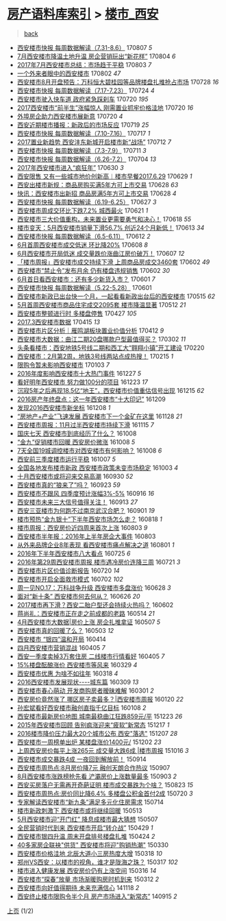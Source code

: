 [房产语料库索引](../../README.md)  > [楼市_西安](楼市_西安.md)
====
> [back](../README.md)

- [西安楼市快报 每周数据解读（7.31-8.6）](http://jkwz.applinzi.com/ittc/6999131675504935952.html#%E8%A5%BF%E5%AE%89%E6%A5%BC%E5%B8%82%E5%BF%AB%E6%8A%A5+%E6%AF%8F%E5%91%A8%E6%95%B0%E6%8D%AE%E8%A7%A3%E8%AF%BB%EF%BC%887.31-8.6%EF%BC%89) 170807 *5* 
- [7月西安楼市降温土地升温 房企营销玩出“新花样”](http://jkwz.applinzi.com/ittc/6997864083356124177.html#7%E6%9C%88%E8%A5%BF%E5%AE%89%E6%A5%BC%E5%B8%82%E9%99%8D%E6%B8%A9%E5%9C%9F%E5%9C%B0%E5%8D%87%E6%B8%A9+%E6%88%BF%E4%BC%81%E8%90%A5%E9%94%80%E7%8E%A9%E5%87%BA%E2%80%9C%E6%96%B0%E8%8A%B1%E6%A0%B7%E2%80%9D) 170804 *6* 
- [2017年7月西安楼市总结：市场趋于平稳](http://jkwz.applinzi.com/ittc/6997521854846469136.html#2017%E5%B9%B47%E6%9C%88%E8%A5%BF%E5%AE%89%E6%A5%BC%E5%B8%82%E6%80%BB%E7%BB%93%EF%BC%9A%E5%B8%82%E5%9C%BA%E8%B6%8B%E4%BA%8E%E5%B9%B3%E7%A8%B3) 170803 *7* 
- [一个外来者眼中的西安楼市](http://jkwz.applinzi.com/ittc/6997234824535082001.html#%E4%B8%80%E4%B8%AA%E5%A4%96%E6%9D%A5%E8%80%85%E7%9C%BC%E4%B8%AD%E7%9A%84%E8%A5%BF%E5%AE%89%E6%A5%BC%E5%B8%82) 170802 *47* 
- [西安楼市8月开盘预告：万科恒大碧桂园等品牌楼盘扎堆抢占市场](http://jkwz.applinzi.com/ittc/6995263836318598160.html#%E8%A5%BF%E5%AE%89%E6%A5%BC%E5%B8%828%E6%9C%88%E5%BC%80%E7%9B%98%E9%A2%84%E5%91%8A%EF%BC%9A%E4%B8%87%E7%A7%91%E6%81%92%E5%A4%A7%E7%A2%A7%E6%A1%82%E5%9B%AD%E7%AD%89%E5%93%81%E7%89%8C%E6%A5%BC%E7%9B%98%E6%89%8E%E5%A0%86%E6%8A%A2%E5%8D%A0%E5%B8%82%E5%9C%BA) 170728 *16* 
- [西安楼市快报 每周数据解读（7.17-7.23）](http://jkwz.applinzi.com/ittc/6993918397359064081.html#%E8%A5%BF%E5%AE%89%E6%A5%BC%E5%B8%82%E5%BF%AB%E6%8A%A5+%E6%AF%8F%E5%91%A8%E6%95%B0%E6%8D%AE%E8%A7%A3%E8%AF%BB%EF%BC%887.17-7.23%EF%BC%89) 170724 *4* 
- [西安楼市驶入快车道 政府紧急踩刹车](http://jkwz.applinzi.com/ittc/6992449413258413073.html#%E8%A5%BF%E5%AE%89%E6%A5%BC%E5%B8%82%E9%A9%B6%E5%85%A5%E5%BF%AB%E8%BD%A6%E9%81%93+%E6%94%BF%E5%BA%9C%E7%B4%A7%E6%80%A5%E8%B8%A9%E5%88%B9%E8%BD%A6) 170720 *195* 
- [2017西安楼市“前半生”涨幅惊人 刚需置业抓牢价格洼地](http://jkwz.applinzi.com/ittc/6992412657419027473.html#2017%E8%A5%BF%E5%AE%89%E6%A5%BC%E5%B8%82%E2%80%9C%E5%89%8D%E5%8D%8A%E7%94%9F%E2%80%9D%E6%B6%A8%E5%B9%85%E6%83%8A%E4%BA%BA+%E5%88%9A%E9%9C%80%E7%BD%AE%E4%B8%9A%E6%8A%93%E7%89%A2%E4%BB%B7%E6%A0%BC%E6%B4%BC%E5%9C%B0) 170720 *16* 
- [外埠房企助力西安楼市展新意](http://jkwz.applinzi.com/ittc/6992298879071290384.html#%E5%A4%96%E5%9F%A0%E6%88%BF%E4%BC%81%E5%8A%A9%E5%8A%9B%E8%A5%BF%E5%AE%89%E6%A5%BC%E5%B8%82%E5%B1%95%E6%96%B0%E6%84%8F) 170720 *4* 
- [西安近期楼市播报：新政后的市场反应](http://jkwz.applinzi.com/ittc/6992061262538998801.html#%E8%A5%BF%E5%AE%89%E8%BF%91%E6%9C%9F%E6%A5%BC%E5%B8%82%E6%92%AD%E6%8A%A5%EF%BC%9A%E6%96%B0%E6%94%BF%E5%90%8E%E7%9A%84%E5%B8%82%E5%9C%BA%E5%8F%8D%E5%BA%94) 170719 *25* 
- [西安楼市快报 每周数据解读（7.10-7.16）](http://jkwz.applinzi.com/ittc/6991340010018964497.html#%E8%A5%BF%E5%AE%89%E6%A5%BC%E5%B8%82%E5%BF%AB%E6%8A%A5+%E6%AF%8F%E5%91%A8%E6%95%B0%E6%8D%AE%E8%A7%A3%E8%AF%BB%EF%BC%887.10-7.16%EF%BC%89) 170717 *1* 
- [2017置业新趋势 西安沣东新城开启楼市新“战场”](http://jkwz.applinzi.com/ittc/6989195841846641681.html#2017%E7%BD%AE%E4%B8%9A%E6%96%B0%E8%B6%8B%E5%8A%BF+%E8%A5%BF%E5%AE%89%E6%B2%A3%E4%B8%9C%E6%96%B0%E5%9F%8E%E5%BC%80%E5%90%AF%E6%A5%BC%E5%B8%82%E6%96%B0%E2%80%9C%E6%88%98%E5%9C%BA%E2%80%9D) 170712 *7* 
- [西安楼市快报 每周数据解读（7.3-7.9）](http://jkwz.applinzi.com/ittc/6989105175451927569.html#%E8%A5%BF%E5%AE%89%E6%A5%BC%E5%B8%82%E5%BF%AB%E6%8A%A5+%E6%AF%8F%E5%91%A8%E6%95%B0%E6%8D%AE%E8%A7%A3%E8%AF%BB%EF%BC%887.3-7.9%EF%BC%89) 170711 *3* 
- [西安楼市快报 每周数据解读（6.26-7.2）](http://jkwz.applinzi.com/ittc/6986446947064742916.html#%E8%A5%BF%E5%AE%89%E6%A5%BC%E5%B8%82%E5%BF%AB%E6%8A%A5+%E6%AF%8F%E5%91%A8%E6%95%B0%E6%8D%AE%E8%A7%A3%E8%AF%BB%EF%BC%886.26-7.2%EF%BC%89) 170704 *13* 
- [2017年西安楼市进入“疯狂年”](http://jkwz.applinzi.com/ittc/6984894417641931780.html#2017%E5%B9%B4%E8%A5%BF%E5%AE%89%E6%A5%BC%E5%B8%82%E8%BF%9B%E5%85%A5%E2%80%9C%E7%96%AF%E7%8B%82%E5%B9%B4%E2%80%9D) 170630 *3* 
- [西安限售 又有一些城市地价创新高︱楼市早餐2017.6.29](http://jkwz.applinzi.com/ittc/6984547774010754053.html#%E8%A5%BF%E5%AE%89%E9%99%90%E5%94%AE+%E5%8F%88%E6%9C%89%E4%B8%80%E4%BA%9B%E5%9F%8E%E5%B8%82%E5%9C%B0%E4%BB%B7%E5%88%9B%E6%96%B0%E9%AB%98%EF%B8%B1%E6%A5%BC%E5%B8%82%E6%97%A9%E9%A4%902017.6.29) 170629 *1* 
- [西安出楼市新规：商品房购买满5年方可上市交易](http://jkwz.applinzi.com/ittc/6984275633981883396.html#%E8%A5%BF%E5%AE%89%E5%87%BA%E6%A5%BC%E5%B8%82%E6%96%B0%E8%A7%84%EF%BC%9A%E5%95%86%E5%93%81%E6%88%BF%E8%B4%AD%E4%B9%B0%E6%BB%A15%E5%B9%B4%E6%96%B9%E5%8F%AF%E4%B8%8A%E5%B8%82%E4%BA%A4%E6%98%93) 170628 *63* 
- [快讯：西安楼市出新招 商品房满5年方可上市交易](http://jkwz.applinzi.com/ittc/6984273577514632197.html#%E5%BF%AB%E8%AE%AF%EF%BC%9A%E8%A5%BF%E5%AE%89%E6%A5%BC%E5%B8%82%E5%87%BA%E6%96%B0%E6%8B%9B+%E5%95%86%E5%93%81%E6%88%BF%E6%BB%A15%E5%B9%B4%E6%96%B9%E5%8F%AF%E4%B8%8A%E5%B8%82%E4%BA%A4%E6%98%93) 170628 *4* 
- [西安楼市快报 每周数据解读（6.19-6.25）](http://jkwz.applinzi.com/ittc/6983794401443578885.html#%E8%A5%BF%E5%AE%89%E6%A5%BC%E5%B8%82%E5%BF%AB%E6%8A%A5+%E6%AF%8F%E5%91%A8%E6%95%B0%E6%8D%AE%E8%A7%A3%E8%AF%BB%EF%BC%886.19-6.25%EF%BC%89) 170627 *3* 
- [西安楼市周成交环比下跌7.2% 城西最火](http://jkwz.applinzi.com/ittc/6981544961441793028.html#%E8%A5%BF%E5%AE%89%E6%A5%BC%E5%B8%82%E5%91%A8%E6%88%90%E4%BA%A4%E7%8E%AF%E6%AF%94%E4%B8%8B%E8%B7%8C7.2%25+%E5%9F%8E%E8%A5%BF%E6%9C%80%E7%81%AB) 170621 *1* 
- [西安楼市三大价值重构，未来置业更需要勇气和决心！](http://jkwz.applinzi.com/ittc/6980542723718120452.html#%E8%A5%BF%E5%AE%89%E6%A5%BC%E5%B8%82%E4%B8%89%E5%A4%A7%E4%BB%B7%E5%80%BC%E9%87%8D%E6%9E%84%EF%BC%8C%E6%9C%AA%E6%9D%A5%E7%BD%AE%E4%B8%9A%E6%9B%B4%E9%9C%80%E8%A6%81%E5%8B%87%E6%B0%94%E5%92%8C%E5%86%B3%E5%BF%83%EF%BC%81) 170618 *55* 
- [楼市变天：5月西安楼市销量下滑56.7% 创近24个月新低！](http://jkwz.applinzi.com/ittc/6978693969713054724.html#%E6%A5%BC%E5%B8%82%E5%8F%98%E5%A4%A9%EF%BC%9A5%E6%9C%88%E8%A5%BF%E5%AE%89%E6%A5%BC%E5%B8%82%E9%94%80%E9%87%8F%E4%B8%8B%E6%BB%9156.7%25+%E5%88%9B%E8%BF%9124%E4%B8%AA%E6%9C%88%E6%96%B0%E4%BD%8E%EF%BC%81) 170613 *34* 
- [西安楼市快报 每周数据解读（6.5-6.11）](http://jkwz.applinzi.com/ittc/6978344836900848645.html#%E8%A5%BF%E5%AE%89%E6%A5%BC%E5%B8%82%E5%BF%AB%E6%8A%A5+%E6%AF%8F%E5%91%A8%E6%95%B0%E6%8D%AE%E8%A7%A3%E8%AF%BB%EF%BC%886.5-6.11%EF%BC%89) 170612 *2* 
- [6月首周西安楼市成交低迷 环比降20%](http://jkwz.applinzi.com/ittc/6976713422002455557.html#6%E6%9C%88%E9%A6%96%E5%91%A8%E8%A5%BF%E5%AE%89%E6%A5%BC%E5%B8%82%E6%88%90%E4%BA%A4%E4%BD%8E%E8%BF%B7+%E7%8E%AF%E6%AF%94%E9%99%8D20%25) 170608 *8* 
- [6月西安楼市开局低迷 成交量跌价涨曲江房价破万！](http://jkwz.applinzi.com/ittc/6976369376834896901.html#6%E6%9C%88%E8%A5%BF%E5%AE%89%E6%A5%BC%E5%B8%82%E5%BC%80%E5%B1%80%E4%BD%8E%E8%BF%B7+%E6%88%90%E4%BA%A4%E9%87%8F%E8%B7%8C%E4%BB%B7%E6%B6%A8%E6%9B%B2%E6%B1%9F%E6%88%BF%E4%BB%B7%E7%A0%B4%E4%B8%87%EF%BC%81) 170607 *12* 
- [「楼市周报」西安楼市成交持续下滑 上周商品房成交3460套](http://jkwz.applinzi.com/ittc/6974688633012356101.html#%E3%80%8C%E6%A5%BC%E5%B8%82%E5%91%A8%E6%8A%A5%E3%80%8D%E8%A5%BF%E5%AE%89%E6%A5%BC%E5%B8%82%E6%88%90%E4%BA%A4%E6%8C%81%E7%BB%AD%E4%B8%8B%E6%BB%91+%E4%B8%8A%E5%91%A8%E5%95%86%E5%93%81%E6%88%BF%E6%88%90%E4%BA%A43460%E5%A5%97) 170602 *49* 
- [西安楼市“禁止令”发布月余 仍有楼盘违规销售](http://jkwz.applinzi.com/ittc/6974527117017482245.html#%E8%A5%BF%E5%AE%89%E6%A5%BC%E5%B8%82%E2%80%9C%E7%A6%81%E6%AD%A2%E4%BB%A4%E2%80%9D%E5%8F%91%E5%B8%83%E6%9C%88%E4%BD%99+%E4%BB%8D%E6%9C%89%E6%A5%BC%E7%9B%98%E8%BF%9D%E8%A7%84%E9%94%80%E5%94%AE) 170602 *30* 
- [6月首日看西安楼市：还有多少新货入市？](http://jkwz.applinzi.com/ittc/6974171179685250052.html#6%E6%9C%88%E9%A6%96%E6%97%A5%E7%9C%8B%E8%A5%BF%E5%AE%89%E6%A5%BC%E5%B8%82%EF%BC%9A%E8%BF%98%E6%9C%89%E5%A4%9A%E5%B0%91%E6%96%B0%E8%B4%A7%E5%85%A5%E5%B8%82%EF%BC%9F) 170601 *7* 
- [西安楼市快报 每周数据解读（5.22-5.28）](http://jkwz.applinzi.com/ittc/6974123605376893957.html#%E8%A5%BF%E5%AE%89%E6%A5%BC%E5%B8%82%E5%BF%AB%E6%8A%A5+%E6%AF%8F%E5%91%A8%E6%95%B0%E6%8D%AE%E8%A7%A3%E8%AF%BB%EF%BC%885.22-5.28%EF%BC%89) 170601  
- [西安楼市新政已出台快一个月，一起看看新政出台后的西安楼市](http://jkwz.applinzi.com/ittc/6967846832964109317.html#%E8%A5%BF%E5%AE%89%E6%A5%BC%E5%B8%82%E6%96%B0%E6%94%BF%E5%B7%B2%E5%87%BA%E5%8F%B0%E5%BF%AB%E4%B8%80%E4%B8%AA%E6%9C%88%EF%BC%8C%E4%B8%80%E8%B5%B7%E7%9C%8B%E7%9C%8B%E6%96%B0%E6%94%BF%E5%87%BA%E5%8F%B0%E5%90%8E%E7%9A%84%E8%A5%BF%E5%AE%89%E6%A5%BC%E5%B8%82) 170515 *62* 
- [5月首周西安楼市商品住宅成交2095套 楼市降温显著](http://jkwz.applinzi.com/ittc/6966708155735098372.html#5%E6%9C%88%E9%A6%96%E5%91%A8%E8%A5%BF%E5%AE%89%E6%A5%BC%E5%B8%82%E5%95%86%E5%93%81%E4%BD%8F%E5%AE%85%E6%88%90%E4%BA%A42095%E5%A5%97+%E6%A5%BC%E5%B8%82%E9%99%8D%E6%B8%A9%E6%98%BE%E8%91%97) 170512 *21* 
- [西安楼市整顿进行时 多楼盘停售](http://jkwz.applinzi.com/ittc/6961243653606474757.html#%E8%A5%BF%E5%AE%89%E6%A5%BC%E5%B8%82%E6%95%B4%E9%A1%BF%E8%BF%9B%E8%A1%8C%E6%97%B6+%E5%A4%9A%E6%A5%BC%E7%9B%98%E5%81%9C%E5%94%AE) 170427 *105* 
- [2017.3西安楼市数据](http://jkwz.applinzi.com/ittc/6956873462235792388.html#2017.3%E8%A5%BF%E5%AE%89%E6%A5%BC%E5%B8%82%E6%95%B0%E6%8D%AE) 170415 *13* 
- [西安楼市片区分析｜雁鸣湖板块置业价值分析](http://jkwz.applinzi.com/ittc/6955603561680471045.html#%E8%A5%BF%E5%AE%89%E6%A5%BC%E5%B8%82%E7%89%87%E5%8C%BA%E5%88%86%E6%9E%90%EF%BD%9C%E9%9B%81%E9%B8%A3%E6%B9%96%E6%9D%BF%E5%9D%97%E7%BD%AE%E4%B8%9A%E4%BB%B7%E5%80%BC%E5%88%86%E6%9E%90) 170412 *9* 
- [西安楼市大数据：曲江二期20盘哪款户型最值得买？](http://jkwz.applinzi.com/ittc/6940240205708788740.html#%E8%A5%BF%E5%AE%89%E6%A5%BC%E5%B8%82%E5%A4%A7%E6%95%B0%E6%8D%AE%EF%BC%9A%E6%9B%B2%E6%B1%9F%E4%BA%8C%E6%9C%9F20%E7%9B%98%E5%93%AA%E6%AC%BE%E6%88%B7%E5%9E%8B%E6%9C%80%E5%80%BC%E5%BE%97%E4%B9%B0%EF%BC%9F) 170302 *11* 
- [头条看楼市：西安地铁5号线二期和西工大“翱翔小镇”开工建设](http://jkwz.applinzi.com/ittc/6936658463844467716.html#%E5%A4%B4%E6%9D%A1%E7%9C%8B%E6%A5%BC%E5%B8%82%EF%BC%9A%E8%A5%BF%E5%AE%89%E5%9C%B0%E9%93%815%E5%8F%B7%E7%BA%BF%E4%BA%8C%E6%9C%9F%E5%92%8C%E8%A5%BF%E5%B7%A5%E5%A4%A7%E2%80%9C%E7%BF%B1%E7%BF%94%E5%B0%8F%E9%95%87%E2%80%9D%E5%BC%80%E5%B7%A5%E5%BB%BA%E8%AE%BE) 170220  
- [西安楼市：2月第2周，地铁3号线两站点成热搜！](http://jkwz.applinzi.com/ittc/6934811860032553989.html#%E8%A5%BF%E5%AE%89%E6%A5%BC%E5%B8%82%EF%BC%9A2%E6%9C%88%E7%AC%AC2%E5%91%A8%EF%BC%8C%E5%9C%B0%E9%93%813%E5%8F%B7%E7%BA%BF%E4%B8%A4%E7%AB%99%E7%82%B9%E6%88%90%E7%83%AD%E6%90%9C%EF%BC%81) 170215 *1* 
- [限购令暂未影响西安楼市](http://jkwz.applinzi.com/ittc/6918713262027047941.html#%E9%99%90%E8%B4%AD%E4%BB%A4%E6%9A%82%E6%9C%AA%E5%BD%B1%E5%93%8D%E8%A5%BF%E5%AE%89%E6%A5%BC%E5%B8%82) 170103 *7* 
- [2016年度影响西安楼市十大热门事件](http://jkwz.applinzi.com/ittc/6916226502344836100.html#2016%E5%B9%B4%E5%BA%A6%E5%BD%B1%E5%93%8D%E8%A5%BF%E5%AE%89%E6%A5%BC%E5%B8%82%E5%8D%81%E5%A4%A7%E7%83%AD%E9%97%A8%E4%BA%8B%E4%BB%B6) 161227 *5* 
- [看好明年西安楼市 努力做100分的项目](http://jkwz.applinzi.com/ittc/6914669123606152197.html#%E7%9C%8B%E5%A5%BD%E6%98%8E%E5%B9%B4%E8%A5%BF%E5%AE%89%E6%A5%BC%E5%B8%82+%E5%8A%AA%E5%8A%9B%E5%81%9A100%E5%88%86%E7%9A%84%E9%A1%B9%E7%9B%AE) 161223 *17* 
- [沉寂5年之后再现18.5亿“地王”，西安楼市价值重估信号出现](http://jkwz.applinzi.com/ittc/6911910587281179652.html#%E6%B2%89%E5%AF%825%E5%B9%B4%E4%B9%8B%E5%90%8E%E5%86%8D%E7%8E%B018.5%E4%BA%BF%E2%80%9C%E5%9C%B0%E7%8E%8B%E2%80%9D%EF%BC%8C%E8%A5%BF%E5%AE%89%E6%A5%BC%E5%B8%82%E4%BB%B7%E5%80%BC%E9%87%8D%E4%BC%B0%E4%BF%A1%E5%8F%B7%E5%87%BA%E7%8E%B0) 161215 *62* 
- [2016房产年终盘点：这一年西安楼市“十大印记”](http://jkwz.applinzi.com/ittc/6909675198206182405.html#2016%E6%88%BF%E4%BA%A7%E5%B9%B4%E7%BB%88%E7%9B%98%E7%82%B9%EF%BC%9A%E8%BF%99%E4%B8%80%E5%B9%B4%E8%A5%BF%E5%AE%89%E6%A5%BC%E5%B8%82%E2%80%9C%E5%8D%81%E5%A4%A7%E5%8D%B0%E8%AE%B0%E2%80%9D) 161209  
- [发现2016西安楼市新坐标](http://jkwz.applinzi.com/ittc/6909129217580467204.html#%E5%8F%91%E7%8E%B02016%E8%A5%BF%E5%AE%89%E6%A5%BC%E5%B8%82%E6%96%B0%E5%9D%90%E6%A0%87) 161208 *1* 
- [“房地产+产业”飞速发展 西安楼市下一个金矿在这里](http://jkwz.applinzi.com/ittc/6905550564158342148.html#%E2%80%9C%E6%88%BF%E5%9C%B0%E4%BA%A7%2B%E4%BA%A7%E4%B8%9A%E2%80%9D%E9%A3%9E%E9%80%9F%E5%8F%91%E5%B1%95+%E8%A5%BF%E5%AE%89%E6%A5%BC%E5%B8%82%E4%B8%8B%E4%B8%80%E4%B8%AA%E9%87%91%E7%9F%BF%E5%9C%A8%E8%BF%99%E9%87%8C) 161128 *21* 
- [西安楼市周报：11月过半西安楼市持续下滑](http://jkwz.applinzi.com/ittc/6900725433779094532.html#%E8%A5%BF%E5%AE%89%E6%A5%BC%E5%B8%82%E5%91%A8%E6%8A%A5%EF%BC%9A11%E6%9C%88%E8%BF%87%E5%8D%8A%E8%A5%BF%E5%AE%89%E6%A5%BC%E5%B8%82%E6%8C%81%E7%BB%AD%E4%B8%8B%E6%BB%91) 161115 *7* 
- [国庆七天 西安楼市到底经历了什么？](http://jkwz.applinzi.com/ittc/6886686838307161093.html#%E5%9B%BD%E5%BA%86%E4%B8%83%E5%A4%A9+%E8%A5%BF%E5%AE%89%E6%A5%BC%E5%B8%82%E5%88%B0%E5%BA%95%E7%BB%8F%E5%8E%86%E4%BA%86%E4%BB%80%E4%B9%88%EF%BC%9F) 161008  
- [“金九”促销楼市回暖 西安房价微涨](http://jkwz.applinzi.com/ittc/6886505253498782725.html#%E2%80%9C%E9%87%91%E4%B9%9D%E2%80%9D%E4%BF%83%E9%94%80%E6%A5%BC%E5%B8%82%E5%9B%9E%E6%9A%96+%E8%A5%BF%E5%AE%89%E6%88%BF%E4%BB%B7%E5%BE%AE%E6%B6%A8) 161008 *5* 
- [7天全国19城调控楼市对西安楼市有何影响？](http://jkwz.applinzi.com/ittc/6886421047292724229.html#7%E5%A4%A9%E5%85%A8%E5%9B%BD19%E5%9F%8E%E8%B0%83%E6%8E%A7%E6%A5%BC%E5%B8%82%E5%AF%B9%E8%A5%BF%E5%AE%89%E6%A5%BC%E5%B8%82%E6%9C%89%E4%BD%95%E5%BD%B1%E5%93%8D%EF%BC%9F) 161008 *6* 
- [西安前三季度楼市运行平稳](http://jkwz.applinzi.com/ittc/6886349952535495684.html#%E8%A5%BF%E5%AE%89%E5%89%8D%E4%B8%89%E5%AD%A3%E5%BA%A6%E6%A5%BC%E5%B8%82%E8%BF%90%E8%A1%8C%E5%B9%B3%E7%A8%B3) 161007 *5* 
- [全国各地发布楼市新政 西安楼市政策未变市场稳定](http://jkwz.applinzi.com/ittc/6884684810743710725.html#%E5%85%A8%E5%9B%BD%E5%90%84%E5%9C%B0%E5%8F%91%E5%B8%83%E6%A5%BC%E5%B8%82%E6%96%B0%E6%94%BF+%E8%A5%BF%E5%AE%89%E6%A5%BC%E5%B8%82%E6%94%BF%E7%AD%96%E6%9C%AA%E5%8F%98%E5%B8%82%E5%9C%BA%E7%A8%B3%E5%AE%9A) 161003 *4* 
- [十月西安楼市或将迎来交易高潮](http://jkwz.applinzi.com/ittc/6883493458102191109.html#%E5%8D%81%E6%9C%88%E8%A5%BF%E5%AE%89%E6%A5%BC%E5%B8%82%E6%88%96%E5%B0%86%E8%BF%8E%E6%9D%A5%E4%BA%A4%E6%98%93%E9%AB%98%E6%BD%AE) 160930 *52* 
- [西安楼市真的“狼来了”吗？](http://jkwz.applinzi.com/ittc/6880876139689542661.html#%E8%A5%BF%E5%AE%89%E6%A5%BC%E5%B8%82%E7%9C%9F%E7%9A%84%E2%80%9C%E7%8B%BC%E6%9D%A5%E4%BA%86%E2%80%9D%E5%90%97%EF%BC%9F) 160923 *59* 
- [西安楼市不跟风 四季度预计涨幅3%-5%](http://jkwz.applinzi.com/ittc/6878283870805427205.html#%E8%A5%BF%E5%AE%89%E6%A5%BC%E5%B8%82%E4%B8%8D%E8%B7%9F%E9%A3%8E+%E5%9B%9B%E5%AD%A3%E5%BA%A6%E9%A2%84%E8%AE%A1%E6%B6%A8%E5%B9%853%25-5%25) 160916 *16* 
- [西安楼市未来三大信号值得关注！](http://jkwz.applinzi.com/ittc/6877490922115302404.html#%E8%A5%BF%E5%AE%89%E6%A5%BC%E5%B8%82%E6%9C%AA%E6%9D%A5%E4%B8%89%E5%A4%A7%E4%BF%A1%E5%8F%B7%E5%80%BC%E5%BE%97%E5%85%B3%E6%B3%A8%EF%BC%81) 160913 *27* 
- [西安三亚楼市为何跑不过南京武汉合肥？](http://jkwz.applinzi.com/ittc/6872939293110174724.html#%E8%A5%BF%E5%AE%89%E4%B8%89%E4%BA%9A%E6%A5%BC%E5%B8%82%E4%B8%BA%E4%BD%95%E8%B7%91%E4%B8%8D%E8%BF%87%E5%8D%97%E4%BA%AC%E6%AD%A6%E6%B1%89%E5%90%88%E8%82%A5%EF%BC%9F) 160901 *19* 
- [楼市预热“金九银十”下半年西安市场怎么走？](http://jkwz.applinzi.com/ittc/6867620555230020612.html#%E6%A5%BC%E5%B8%82%E9%A2%84%E7%83%AD%E2%80%9C%E9%87%91%E4%B9%9D%E9%93%B6%E5%8D%81%E2%80%9D%E4%B8%8B%E5%8D%8A%E5%B9%B4%E8%A5%BF%E5%AE%89%E5%B8%82%E5%9C%BA%E6%80%8E%E4%B9%88%E8%B5%B0%EF%BC%9F) 160818 *1* 
- [楼市周报：西安房价近四周来首次上涨](http://jkwz.applinzi.com/ittc/6862191786432398340.html#%E6%A5%BC%E5%B8%82%E5%91%A8%E6%8A%A5%EF%BC%9A%E8%A5%BF%E5%AE%89%E6%88%BF%E4%BB%B7%E8%BF%91%E5%9B%9B%E5%91%A8%E6%9D%A5%E9%A6%96%E6%AC%A1%E4%B8%8A%E6%B6%A8) 160803 *9* 
- [西安楼市半年报：2016年上半年房企大事件](http://jkwz.applinzi.com/ittc/6862059292634645508.html#%E8%A5%BF%E5%AE%89%E6%A5%BC%E5%B8%82%E5%8D%8A%E5%B9%B4%E6%8A%A5%EF%BC%9A2016%E5%B9%B4%E4%B8%8A%E5%8D%8A%E5%B9%B4%E6%88%BF%E4%BC%81%E5%A4%A7%E4%BA%8B%E4%BB%B6) 160803  
- [从外来品牌企业8年表现  看西安楼市痛点解决之道](http://jkwz.applinzi.com/ittc/6861521427374801924.html#%E4%BB%8E%E5%A4%96%E6%9D%A5%E5%93%81%E7%89%8C%E4%BC%81%E4%B8%9A8%E5%B9%B4%E8%A1%A8%E7%8E%B0++%E7%9C%8B%E8%A5%BF%E5%AE%89%E6%A5%BC%E5%B8%82%E7%97%9B%E7%82%B9%E8%A7%A3%E5%86%B3%E4%B9%8B%E9%81%93) 160801 *1* 
- [2016年下半年西安楼市八大看点](http://jkwz.applinzi.com/ittc/6858740516895851524.html#2016%E5%B9%B4%E4%B8%8B%E5%8D%8A%E5%B9%B4%E8%A5%BF%E5%AE%89%E6%A5%BC%E5%B8%82%E5%85%AB%E5%A4%A7%E7%9C%8B%E7%82%B9) 160725 *6* 
- [2016年第29周西安楼市周报 楼市遇冷房价连降三周](http://jkwz.applinzi.com/ittc/6857372216815256581.html#2016%E5%B9%B4%E7%AC%AC29%E5%91%A8%E8%A5%BF%E5%AE%89%E6%A5%BC%E5%B8%82%E5%91%A8%E6%8A%A5+%E6%A5%BC%E5%B8%82%E9%81%87%E5%86%B7%E6%88%BF%E4%BB%B7%E8%BF%9E%E9%99%8D%E4%B8%89%E5%91%A8) 160721 *3* 
- [西安楼市片区价值诊断报告](http://jkwz.applinzi.com/ittc/6856919482114769924.html#%E8%A5%BF%E5%AE%89%E6%A5%BC%E5%B8%82%E7%89%87%E5%8C%BA%E4%BB%B7%E5%80%BC%E8%AF%8A%E6%96%AD%E6%8A%A5%E5%91%8A) 160720 *14* 
- [西安楼市开启全面救市模式](http://jkwz.applinzi.com/ittc/6850189923910681605.html#%E8%A5%BF%E5%AE%89%E6%A5%BC%E5%B8%82%E5%BC%80%E5%90%AF%E5%85%A8%E9%9D%A2%E6%95%91%E5%B8%82%E6%A8%A1%E5%BC%8F) 160702 *102* 
- [周一见NO.17：万科战争升级 西安楼市多盘涨价](http://jkwz.applinzi.com/ittc/6848705611998692356.html#%E5%91%A8%E4%B8%80%E8%A7%81NO.17%EF%BC%9A%E4%B8%87%E7%A7%91%E6%88%98%E4%BA%89%E5%8D%87%E7%BA%A7+%E8%A5%BF%E5%AE%89%E6%A5%BC%E5%B8%82%E5%A4%9A%E7%9B%98%E6%B6%A8%E4%BB%B7) 160628 *3* 
- [面对“新十条” 西安楼市何去何从？](http://jkwz.applinzi.com/ittc/6848091652480304132.html#%E9%9D%A2%E5%AF%B9%E2%80%9C%E6%96%B0%E5%8D%81%E6%9D%A1%E2%80%9D+%E8%A5%BF%E5%AE%89%E6%A5%BC%E5%B8%82%E4%BD%95%E5%8E%BB%E4%BD%95%E4%BB%8E%EF%BC%9F) 160626 *20* 
- [2017楼市再下滑？西安二胎户型还会持续火热吗？](http://jkwz.applinzi.com/ittc/6839079316385956868.html#2017%E6%A5%BC%E5%B8%82%E5%86%8D%E4%B8%8B%E6%BB%91%EF%BC%9F%E8%A5%BF%E5%AE%89%E4%BA%8C%E8%83%8E%E6%88%B7%E5%9E%8B%E8%BF%98%E4%BC%9A%E6%8C%81%E7%BB%AD%E7%81%AB%E7%83%AD%E5%90%97%EF%BC%9F) 160602  
- [蒋尚礼：西安楼市正在走之前成都的老路](http://jkwz.applinzi.com/ittc/6832038439830422532.html#%E8%92%8B%E5%B0%9A%E7%A4%BC%EF%BC%9A%E8%A5%BF%E5%AE%89%E6%A5%BC%E5%B8%82%E6%AD%A3%E5%9C%A8%E8%B5%B0%E4%B9%8B%E5%89%8D%E6%88%90%E9%83%BD%E7%9A%84%E8%80%81%E8%B7%AF) 160514 *21* 
- [4月西安楼市大数据|房价上涨 房企扎堆拿证](http://jkwz.applinzi.com/ittc/6829611124945060868.html#4%E6%9C%88%E8%A5%BF%E5%AE%89%E6%A5%BC%E5%B8%82%E5%A4%A7%E6%95%B0%E6%8D%AE%7C%E6%88%BF%E4%BB%B7%E4%B8%8A%E6%B6%A8+%E6%88%BF%E4%BC%81%E6%89%8E%E5%A0%86%E6%8B%BF%E8%AF%81) 160507 *5* 
- [西安楼市真的回暖了么？](http://jkwz.applinzi.com/ittc/6827995462069912581.html#%E8%A5%BF%E5%AE%89%E6%A5%BC%E5%B8%82%E7%9C%9F%E7%9A%84%E5%9B%9E%E6%9A%96%E4%BA%86%E4%B9%88%EF%BC%9F) 160503 *12* 
- [西安楼市 “银四”温和开局](http://jkwz.applinzi.com/ittc/6820950474941268997.html#%E8%A5%BF%E5%AE%89%E6%A5%BC%E5%B8%82+%E2%80%9C%E9%93%B6%E5%9B%9B%E2%80%9D%E6%B8%A9%E5%92%8C%E5%BC%80%E5%B1%80) 160414  
- [四月西安楼市营销混战](http://jkwz.applinzi.com/ittc/6817546299876312069.html#%E5%9B%9B%E6%9C%88%E8%A5%BF%E5%AE%89%E6%A5%BC%E5%B8%82%E8%90%A5%E9%94%80%E6%B7%B7%E6%88%98) 160405 *7* 
- [西安一季度卖掉3万套住房 二线楼市行情看好](http://jkwz.applinzi.com/ittc/6817526634991059973.html#%E8%A5%BF%E5%AE%89%E4%B8%80%E5%AD%A3%E5%BA%A6%E5%8D%96%E6%8E%893%E4%B8%87%E5%A5%97%E4%BD%8F%E6%88%BF+%E4%BA%8C%E7%BA%BF%E6%A5%BC%E5%B8%82%E8%A1%8C%E6%83%85%E7%9C%8B%E5%A5%BD) 160405 *7* 
- [15%楼盘酝酿涨价 西安楼市等风来](http://jkwz.applinzi.com/ittc/6815000221897458693.html#15%25%E6%A5%BC%E7%9B%98%E9%85%9D%E9%85%BF%E6%B6%A8%E4%BB%B7+%E8%A5%BF%E5%AE%89%E6%A5%BC%E5%B8%82%E7%AD%89%E9%A3%8E%E6%9D%A5) 160329 *4* 
- [西安楼市优惠 为啥不如往年](http://jkwz.applinzi.com/ittc/6810740559798862852.html#%E8%A5%BF%E5%AE%89%E6%A5%BC%E5%B8%82%E4%BC%98%E6%83%A0+%E4%B8%BA%E5%95%A5%E4%B8%8D%E5%A6%82%E5%BE%80%E5%B9%B4) 160318 *4* 
- [2016西安楼市发展现状----城东篇](http://jkwz.applinzi.com/ittc/6807590399220646917.html#2016%E8%A5%BF%E5%AE%89%E6%A5%BC%E5%B8%82%E5%8F%91%E5%B1%95%E7%8E%B0%E7%8A%B6----%E5%9F%8E%E4%B8%9C%E7%AF%87) 160309 *13* 
- [西安楼市春心萌动 开发商购房者暧昧难解](http://jkwz.applinzi.com/ittc/6804552013295649796.html#%E8%A5%BF%E5%AE%89%E6%A5%BC%E5%B8%82%E6%98%A5%E5%BF%83%E8%90%8C%E5%8A%A8+%E5%BC%80%E5%8F%91%E5%95%86%E8%B4%AD%E6%88%BF%E8%80%85%E6%9A%A7%E6%98%A7%E9%9A%BE%E8%A7%A3) 160301 *2* 
- [西安房价竟然涨了 哪区房子卖最多？|西安楼市周报](http://jkwz.applinzi.com/ittc/6789533397617738757.html#%E8%A5%BF%E5%AE%89%E6%88%BF%E4%BB%B7%E7%AB%9F%E7%84%B6%E6%B6%A8%E4%BA%86+%E5%93%AA%E5%8C%BA%E6%88%BF%E5%AD%90%E5%8D%96%E6%9C%80%E5%A4%9A%EF%BC%9F%7C%E8%A5%BF%E5%AE%89%E6%A5%BC%E5%B8%82%E5%91%A8%E6%8A%A5) 160120 *22* 
- [孙宏斌看好西安楼市融创直指千亿目标](http://jkwz.applinzi.com/ittc/6784804407174759428.html#%E5%AD%99%E5%AE%8F%E6%96%8C%E7%9C%8B%E5%A5%BD%E8%A5%BF%E5%AE%89%E6%A5%BC%E5%B8%82%E8%9E%8D%E5%88%9B%E7%9B%B4%E6%8C%87%E5%8D%83%E4%BA%BF%E7%9B%AE%E6%A0%87) 160108 *2* 
- [西安楼市最新房价地图 城南最稳曲江狂跌859元/平](http://jkwz.applinzi.com/ittc/6779129937751704580.html#%E8%A5%BF%E5%AE%89%E6%A5%BC%E5%B8%82%E6%9C%80%E6%96%B0%E6%88%BF%E4%BB%B7%E5%9C%B0%E5%9B%BE+%E5%9F%8E%E5%8D%97%E6%9C%80%E7%A8%B3%E6%9B%B2%E6%B1%9F%E7%8B%82%E8%B7%8C859%E5%85%83%2F%E5%B9%B3) 151223 *26* 
- [2015年西安楼市回顾 告别疯涨迎来“疲软”新常态](http://jkwz.applinzi.com/ittc/6776706285496173572.html#2015%E5%B9%B4%E8%A5%BF%E5%AE%89%E6%A5%BC%E5%B8%82%E5%9B%9E%E9%A1%BE+%E5%91%8A%E5%88%AB%E7%96%AF%E6%B6%A8%E8%BF%8E%E6%9D%A5%E2%80%9C%E7%96%B2%E8%BD%AF%E2%80%9D%E6%96%B0%E5%B8%B8%E6%80%81) 151217 *1* 
- [2016楼市降价压力最大20个城市公布 西安&quot;落选&quot;](http://jkwz.applinzi.com/ittc/6773075786945004549.html#2016%E6%A5%BC%E5%B8%82%E9%99%8D%E4%BB%B7%E5%8E%8B%E5%8A%9B%E6%9C%80%E5%A4%A720%E4%B8%AA%E5%9F%8E%E5%B8%82%E5%85%AC%E5%B8%83+%E8%A5%BF%E5%AE%89%26quot%3B%E8%90%BD%E9%80%89%26quot%3B) 151207 *28* 
- [西安楼市一周榜单出炉 某楼盘涨价1400元/](http://jkwz.applinzi.com/ittc/6771138260076332036.html#%E8%A5%BF%E5%AE%89%E6%A5%BC%E5%B8%82%E4%B8%80%E5%91%A8%E6%A6%9C%E5%8D%95%E5%87%BA%E7%82%89+%E6%9F%90%E6%A5%BC%E7%9B%98%E6%B6%A8%E4%BB%B71400%E5%85%83%2F) 151202 *23* 
- [上周西安房价每平上涨265元 成交量大跌6成 |楼市周报](http://jkwz.applinzi.com/ittc/6753574131947963396.html#%E4%B8%8A%E5%91%A8%E8%A5%BF%E5%AE%89%E6%88%BF%E4%BB%B7%E6%AF%8F%E5%B9%B3%E4%B8%8A%E6%B6%A8265%E5%85%83+%E6%88%90%E4%BA%A4%E9%87%8F%E5%A4%A7%E8%B7%8C6%E6%88%90+%7C%E6%A5%BC%E5%B8%82%E5%91%A8%E6%8A%A5) 151016 *3* 
- [西安楼市成交暴跌4成 一夜回到解放前！](http://jkwz.applinzi.com/ittc/6741714992803202053.html#%E8%A5%BF%E5%AE%89%E6%A5%BC%E5%B8%82%E6%88%90%E4%BA%A4%E6%9A%B4%E8%B7%8C4%E6%88%90+%E4%B8%80%E5%A4%9C%E5%9B%9E%E5%88%B0%E8%A7%A3%E6%94%BE%E5%89%8D%EF%BC%81) 150914  
- [西安楼市周热点:8月房价降7元 融创天朗合作热议](http://jkwz.applinzi.com/ittc/6739270688261506053.html#%E8%A5%BF%E5%AE%89%E6%A5%BC%E5%B8%82%E5%91%A8%E7%83%AD%E7%82%B9%3A8%E6%9C%88%E6%88%BF%E4%BB%B7%E9%99%8D7%E5%85%83+%E8%9E%8D%E5%88%9B%E5%A4%A9%E6%9C%97%E5%90%88%E4%BD%9C%E7%83%AD%E8%AE%AE) 150907  
- [8月西安楼市涨跌榜抢先看 浐灞房价上涨数量最多](http://jkwz.applinzi.com/ittc/6737768184146871301.html#8%E6%9C%88%E8%A5%BF%E5%AE%89%E6%A5%BC%E5%B8%82%E6%B6%A8%E8%B7%8C%E6%A6%9C%E6%8A%A2%E5%85%88%E7%9C%8B+%E6%B5%90%E7%81%9E%E6%88%BF%E4%BB%B7%E4%B8%8A%E6%B6%A8%E6%95%B0%E9%87%8F%E6%9C%80%E5%A4%9A) 150903 *2* 
- [西安买房落户无需再开奇葩证明 楼市成交暴跌为个啥？](http://jkwz.applinzi.com/ittc/6733680311583048708.html#%E8%A5%BF%E5%AE%89%E4%B9%B0%E6%88%BF%E8%90%BD%E6%88%B7%E6%97%A0%E9%9C%80%E5%86%8D%E5%BC%80%E5%A5%87%E8%91%A9%E8%AF%81%E6%98%8E+%E6%A5%BC%E5%B8%82%E6%88%90%E4%BA%A4%E6%9A%B4%E8%B7%8C%E4%B8%BA%E4%B8%AA%E5%95%A5%EF%BC%9F) 150823 *15* 
- [西安楼市周热点:房价同比降6.4% 多楼盘公积金首付2成](http://jkwz.applinzi.com/ittc/547650615111250130.html#%E8%A5%BF%E5%AE%89%E6%A5%BC%E5%B8%82%E5%91%A8%E7%83%AD%E7%82%B9%3A%E6%88%BF%E4%BB%B7%E5%90%8C%E6%AF%94%E9%99%8D6.4%25+%E5%A4%9A%E6%A5%BC%E7%9B%98%E5%85%AC%E7%A7%AF%E9%87%91%E9%A6%96%E4%BB%982%E6%88%90) 150720 *3* 
- [专家解读西安楼市“新九条”满足多元化住房需求](http://jkwz.applinzi.com/ittc/547650614965126363.html#%E4%B8%93%E5%AE%B6%E8%A7%A3%E8%AF%BB%E8%A5%BF%E5%AE%89%E6%A5%BC%E5%B8%82%E2%80%9C%E6%96%B0%E4%B9%9D%E6%9D%A1%E2%80%9D%E6%BB%A1%E8%B6%B3%E5%A4%9A%E5%85%83%E5%8C%96%E4%BD%8F%E6%88%BF%E9%9C%80%E6%B1%82) 150714  
- [楼市新政刺激下  西安楼市或将继续回暖](http://jkwz.applinzi.com/ittc/547650611411529263.html#%E6%A5%BC%E5%B8%82%E6%96%B0%E6%94%BF%E5%88%BA%E6%BF%80%E4%B8%8B++%E8%A5%BF%E5%AE%89%E6%A5%BC%E5%B8%82%E6%88%96%E5%B0%86%E7%BB%A7%E7%BB%AD%E5%9B%9E%E6%9A%96) 150513  
- [5月西安楼市迎“开门红” 降息成楼市最大猜想](http://jkwz.applinzi.com/ittc/547650611410536569.html#5%E6%9C%88%E8%A5%BF%E5%AE%89%E6%A5%BC%E5%B8%82%E8%BF%8E%E2%80%9C%E5%BC%80%E9%97%A8%E7%BA%A2%E2%80%9D+%E9%99%8D%E6%81%AF%E6%88%90%E6%A5%BC%E5%B8%82%E6%9C%80%E5%A4%A7%E7%8C%9C%E6%83%B3) 150507  
- [全民营销时代到来 西安楼市开启“转介战”](http://jkwz.applinzi.com/ittc/547650611407192830.html#%E5%85%A8%E6%B0%91%E8%90%A5%E9%94%80%E6%97%B6%E4%BB%A3%E5%88%B0%E6%9D%A5+%E8%A5%BF%E5%AE%89%E6%A5%BC%E5%B8%82%E5%BC%80%E5%90%AF%E2%80%9C%E8%BD%AC%E4%BB%8B%E6%88%98%E2%80%9D) 150429 *1* 
- [西安楼市银四升温 周末开盘排号楼盘扎堆](http://jkwz.applinzi.com/ittc/547650611407414922.html#%E8%A5%BF%E5%AE%89%E6%A5%BC%E5%B8%82%E9%93%B6%E5%9B%9B%E5%8D%87%E6%B8%A9+%E5%91%A8%E6%9C%AB%E5%BC%80%E7%9B%98%E6%8E%92%E5%8F%B7%E6%A5%BC%E7%9B%98%E6%89%8E%E5%A0%86) 150424 *2* 
- [40多家房企联袂&quot;供货&quot; 西安楼市将迎&quot;购销热潮&quot;](http://jkwz.applinzi.com/ittc/547650611401590607.html#40%E5%A4%9A%E5%AE%B6%E6%88%BF%E4%BC%81%E8%81%94%E8%A2%82%26quot%3B%E4%BE%9B%E8%B4%A7%26quot%3B+%E8%A5%BF%E5%AE%89%E6%A5%BC%E5%B8%82%E5%B0%86%E8%BF%8E%26quot%3B%E8%B4%AD%E9%94%80%E7%83%AD%E6%BD%AE%26quot%3B) 150330  
- [西安楼市价格洼地 北辰大道小三房热度大增](http://jkwz.applinzi.com/ittc/547650611396786210.html#%E8%A5%BF%E5%AE%89%E6%A5%BC%E5%B8%82%E4%BB%B7%E6%A0%BC%E6%B4%BC%E5%9C%B0+%E5%8C%97%E8%BE%B0%E5%A4%A7%E9%81%93%E5%B0%8F%E4%B8%89%E6%88%BF%E7%83%AD%E5%BA%A6%E5%A4%A7%E5%A2%9E) 150318 *10* 
- [郑州VS西安：以楼市的视角，谁才是陇海之珠？](http://jkwz.applinzi.com/ittc/547650611393478085.html#%E9%83%91%E5%B7%9EVS%E8%A5%BF%E5%AE%89%EF%BC%9A%E4%BB%A5%E6%A5%BC%E5%B8%82%E7%9A%84%E8%A7%86%E8%A7%92%EF%BC%8C%E8%B0%81%E6%89%8D%E6%98%AF%E9%99%87%E6%B5%B7%E4%B9%8B%E7%8F%A0%EF%BC%9F) 150317 *102* 
- [楼市进入健康发展 西安房价仍有上涨空间](http://jkwz.applinzi.com/ittc/547650611396625727.html#%E6%A5%BC%E5%B8%82%E8%BF%9B%E5%85%A5%E5%81%A5%E5%BA%B7%E5%8F%91%E5%B1%95+%E8%A5%BF%E5%AE%89%E6%88%BF%E4%BB%B7%E4%BB%8D%E6%9C%89%E4%B8%8A%E6%B6%A8%E7%A9%BA%E9%97%B4) 150316 *14* 
- [西安楼市“探春”放量 市场渐暖购房时机到来](http://jkwz.applinzi.com/ittc/547650611395906887.html#%E8%A5%BF%E5%AE%89%E6%A5%BC%E5%B8%82%E2%80%9C%E6%8E%A2%E6%98%A5%E2%80%9D%E6%94%BE%E9%87%8F+%E5%B8%82%E5%9C%BA%E6%B8%90%E6%9A%96%E8%B4%AD%E6%88%BF%E6%97%B6%E6%9C%BA%E5%88%B0%E6%9D%A5) 150312 *2* 
- [西安楼市向好值得期待 未来充满信心](http://jkwz.applinzi.com/ittc/547650611381234214.html#%E8%A5%BF%E5%AE%89%E6%A5%BC%E5%B8%82%E5%90%91%E5%A5%BD%E5%80%BC%E5%BE%97%E6%9C%9F%E5%BE%85+%E6%9C%AA%E6%9D%A5%E5%85%85%E6%BB%A1%E4%BF%A1%E5%BF%83) 141118 *2* 
- [西安终止楼市限购令半个月 房产市场进入“新常态”](http://jkwz.applinzi.com/ittc/547650611375020592.html#%E8%A5%BF%E5%AE%89%E7%BB%88%E6%AD%A2%E6%A5%BC%E5%B8%82%E9%99%90%E8%B4%AD%E4%BB%A4%E5%8D%8A%E4%B8%AA%E6%9C%88+%E6%88%BF%E4%BA%A7%E5%B8%82%E5%9C%BA%E8%BF%9B%E5%85%A5%E2%80%9C%E6%96%B0%E5%B8%B8%E6%80%81%E2%80%9D) 140915 *2* 


 [上页](楼市_西安.md)           (1/2)